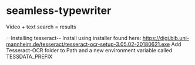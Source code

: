 # seamless-typewriter
Video + text search = results


--Installing tesseract--
Install using installer found here: https://digi.bib.uni-mannheim.de/tesseract/tesseract-ocr-setup-3.05.02-20180621.exe
Add Tesseract-OCR folder to Path and a new environment variable called TESSDATA_PREFIX
